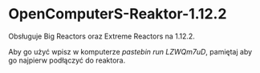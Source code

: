 # OpenComputerS-Reaktor-1.12.2
Obsługuje Big Reactors oraz Extreme Reactors na 1.12.2.

Aby go użyć wpisz w komputerze *pastebin run LZWQm7uD*, pamiętaj aby go najpierw podłączyć do reaktora.
